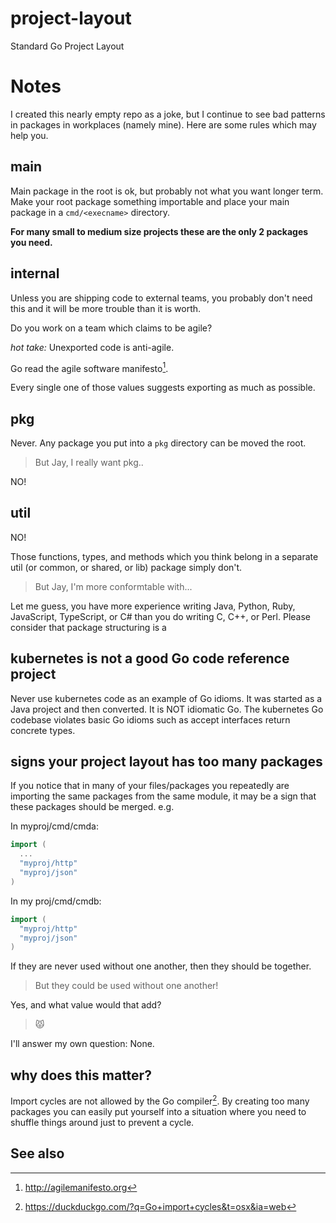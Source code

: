 # project-layout
Standard Go Project Layout

# Notes

I created this nearly empty repo as a joke, but I continue to see bad patterns in packages in workplaces (namely mine).
Here are some rules which may help you.

## main

Main package in the root is ok, but probably not what you want longer term.
Make your root package something importable and place your main package in a `cmd/<execname>` directory.

**For many small to medium size projects these are the only 2 packages you need.**

## internal

Unless you are shipping code to external teams, you probably don't need this and it will be more trouble than it is worth.

Do you work on a team which claims to be agile?

_hot take:_ Unexported code is anti-agile.

Go read the agile software manifesto[^1].

Every single one of those values suggests exporting as much as possible.

## pkg

Never.
Any package you put into a `pkg` directory can be moved the root.

> But Jay, I really want pkg..

NO!

## util

NO!

Those functions, types, and methods which you think belong in a separate util (or common, or shared, or lib) package simply don't.

> But Jay, I'm more conformtable with...

Let me guess, you have more experience writing Java, Python, Ruby, JavaScript, TypeScript, or C# than you do writing C, C++, or Perl.
Please consider that package structuring is a 

## kubernetes is not a good Go code reference project

Never use kubernetes code as an example of Go idioms.
It was started as a Java project and then converted.
It is NOT idiomatic Go. 
The kubernetes Go codebase violates basic Go idioms such as accept interfaces return concrete types.

## signs your project layout has too many packages

If you notice that in many of your files/packages you repeatedly are importing the same packages from the same module, it may be a sign that these packages should be merged. e.g.

In myproj/cmd/cmda:
```go
import (
  ...
  "myproj/http"
  "myproj/json"
)
```

In my proj/cmd/cmdb:
```go
import (
  "myproj/http"
  "myproj/json"
)
```

If they are never used without one another, then they should be together.

> But they could be used without one another!

Yes, and what value would that add?

> 😾

I'll answer my own question: None.


## why does this matter?

Import cycles are not allowed by the Go compiler[^2].
By creating too many packages you can easily put yourself into a situation where you need to shuffle things around just to prevent a cycle.

## See also

[^1]: http://agilemanifesto.org
[^2]: https://duckduckgo.com/?q=Go+import+cycles&t=osx&ia=web
[^3]: https://go.dev/doc/modules/managing-dependencies
[^4]: https://dev.to/jrwren/how-to-write-go-47nk
